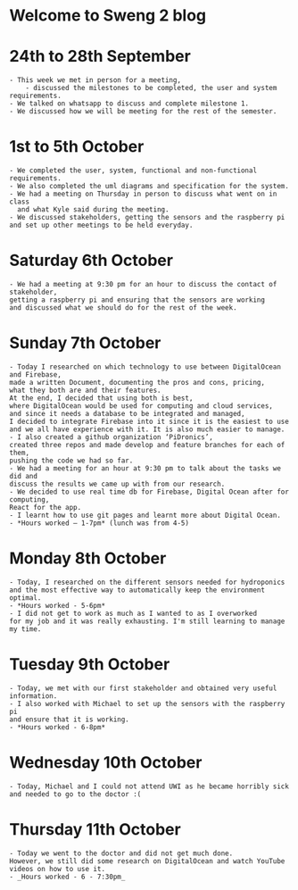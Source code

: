 # Welcome to Sweng 2 blog

# 24th to 28th September
    - This week we met in person for a meeting, 
        - discussed the milestones to be completed, the user and system requirements. 
    - We talked on whatsapp to discuss and complete milestone 1.
    - We discussed how we will be meeting for the rest of the semester.

# 1st to 5th October
    - We completed the user, system, functional and non-functional requirements.
    - We also completed the uml diagrams and specification for the system.
    - We had a meeting on Thursday in person to discuss what went on in class 
      and what Kyle said during the meeting. 
    - We discussed stakeholders, getting the sensors and the raspberry pi 
    and set up other meetings to be held everyday.
    
# Saturday 6th October
    - We had a meeting at 9:30 pm for an hour to discuss the contact of stakeholder, 
    getting a raspberry pi and ensuring that the sensors are working 
    and discussed what we should do for the rest of the week. 
    
# Sunday 7th October
    - Today I researched on which technology to use between DigitalOcean and Firebase,
    made a written Document, documenting the pros and cons, pricing, 
    what they both are and their features. 
    At the end, I decided that using both is best, 
    where DigitalOcean would be used for computing and cloud services, 
    and since it needs a database to be integrated and managed, 
    I decided to integrate Firebase into it since it is the easiest to use 
    and we all have experience with it. It is also much easier to manage.
    - I also created a github organization ‘PiDronics’, 
    created three repos and made develop and feature branches for each of them, 
    pushing the code we had so far. 
    - We had a meeting for an hour at 9:30 pm to talk about the tasks we did and 
    discuss the results we came up with from our research.
    - We decided to use real time db for Firebase, Digital Ocean after for computing, 
    React for the app.
    - I learnt how to use git pages and learnt more about Digital Ocean.
    - *Hours worked – 1-7pm* (lunch was from 4-5)

# Monday 8th October
    - Today, I researched on the different sensors needed for hydroponics 
    and the most effective way to automatically keep the environment optimal.
    - *Hours worked - 5-6pm*
    - I did not get to work as much as I wanted to as I overworked 
    for my job and it was really exhausting. I'm still learning to manage my time.

# Tuesday 9th October
    - Today, we met with our first stakeholder and obtained very useful information. 
    - I also worked with Michael to set up the sensors with the raspberry pi 
    and ensure that it is working.
    - *Hours worked - 6-8pm*
    
# Wednesday 10th October
    - Today, Michael and I could not attend UWI as he became horribly sick 
    and needed to go to the doctor :( 

# Thursday 11th October
    - Today we went to the doctor and did not get much done. 
    However, we still did some research on DigitalOcean and watch YouTube videos on how to use it.
    - _Hours worked - 6 - 7:30pm_
